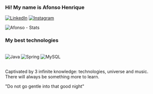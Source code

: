 ### Hi! My name is Afonso Henrique

[![LinkedIn](https://img.shields.io/badge/LinkedIn-0077B5?style=for-the-badge&logo=linkedin&logoColor=white)](https://www.linkedin.com/in/afonsohfdpaula/)
[![Instagram](https://img.shields.io/badge/Instagram-E4405F?style=for-the-badge&logo=instagram&logoColor=white)](https://www.instagram.com/henriquex_a/)

![Afonso - Stats](https://github-readme-stats.vercel.app/api?username=AfonsoxHenrique&show_icons=true&theme=dark)

### My best technologies

<div style="display: inline_block"><br/>
  <img align="center" alt="Java" src ="https://img.shields.io/badge/Java-ED8B00?style=for-the-badge&logo=openjdk&logoColor=white"/>
  <img align="center" alt="Spring" src ="https://img.shields.io/badge/Spring-6DB33F?style=for-the-badge&logo=spring&logoColor=white"/>
  <img align="center" alt="MySQL " src ="https://img.shields.io/badge/MySQL-00000F?style=for-the-badge&logo=mysql&logoColor=white"/>
</div> <br>

Captivated by 3 infinite knowledge: technologies, universe and music. There will always be something more to learn.

"Do not go gentle into that good night"
